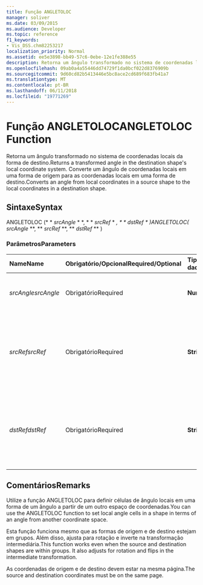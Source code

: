 ```yaml
---
title: Função ANGLETOLOC
manager: soliver
ms.date: 03/09/2015
ms.audience: Developer
ms.topic: reference
f1_keywords:
- Vis_DSS.chm82253217
localization_priority: Normal
ms.assetid: ee5e3898-bb49-57c6-0ebe-12e1fe388e55
description: Retorna um ângulo transformado no sistema de coordenadas locais da forma de destino. Converte um ângulo de coordenadas locais em uma forma de origem para as coordenadas locais em uma forma de destino.
ms.openlocfilehash: 09ab0a4a55446dd74729f1da0bcf022d8376909b
ms.sourcegitcommit: 9d60cd82b5413446e5bc8ace2cd689f683fb41a7
ms.translationtype: MT
ms.contentlocale: pt-BR
ms.lasthandoff: 06/11/2018
ms.locfileid: "19771269"
---
```

# <a name="angletoloc-function"></a><span data-ttu-id="637d8-104">Função ANGLETOLOC</span><span class="sxs-lookup"><span data-stu-id="637d8-104">ANGLETOLOC Function</span></span>

<span data-ttu-id="637d8-105">Retorna um ângulo transformado no sistema de coordenadas locais da forma de destino.</span><span class="sxs-lookup"><span data-stu-id="637d8-105">Returns a transformed angle in the destination shape's local coordinate system.</span></span> <span data-ttu-id="637d8-106">Converte um ângulo de coordenadas locais em uma forma de origem para as coordenadas locais em uma forma de destino.</span><span class="sxs-lookup"><span data-stu-id="637d8-106">Converts an angle from local coordinates in a source shape to the local coordinates in a destination shape.</span></span> 
  
## <a name="syntax"></a><span data-ttu-id="637d8-107">Sintaxe</span><span class="sxs-lookup"><span data-stu-id="637d8-107">Syntax</span></span>

<span data-ttu-id="637d8-108">ANGLETOLOC (* * *srcAngle* * *, * * *srcRef* * *, * * *dstRef* * *)</span><span class="sxs-lookup"><span data-stu-id="637d8-108">ANGLETOLOC(** *srcAngle* **, ** *srcRef* **, ** *dstRef* ** )</span></span> 
  
### <a name="parameters"></a><span data-ttu-id="637d8-109">Parâmetros</span><span class="sxs-lookup"><span data-stu-id="637d8-109">Parameters</span></span>

|<span data-ttu-id="637d8-110">**Name**</span><span class="sxs-lookup"><span data-stu-id="637d8-110">**Name**</span></span>|<span data-ttu-id="637d8-111">**Obrigatório/Opcional**</span><span class="sxs-lookup"><span data-stu-id="637d8-111">**Required/Optional**</span></span>|<span data-ttu-id="637d8-112">**Tipo de dados**</span><span class="sxs-lookup"><span data-stu-id="637d8-112">**Data Type**</span></span>|<span data-ttu-id="637d8-113">**Descrição**</span><span class="sxs-lookup"><span data-stu-id="637d8-113">**Description**</span></span>|
|:-----|:-----|:-----|:-----|
| <span data-ttu-id="637d8-114">_srcAngle_</span><span class="sxs-lookup"><span data-stu-id="637d8-114">_srcAngle_</span></span> <br/> |<span data-ttu-id="637d8-115">Obrigatório</span><span class="sxs-lookup"><span data-stu-id="637d8-115">Required</span></span>  <br/> |<span data-ttu-id="637d8-116">**Numérico**</span><span class="sxs-lookup"><span data-stu-id="637d8-116">**Numeric**</span></span> <br/> |<span data-ttu-id="637d8-117">Um ângulo no sistema de coordenadas de origem.</span><span class="sxs-lookup"><span data-stu-id="637d8-117">An angle in the source coordinate system.</span></span>  <br/> |
| <span data-ttu-id="637d8-118">_srcRef_</span><span class="sxs-lookup"><span data-stu-id="637d8-118">_srcRef_</span></span> <br/> |<span data-ttu-id="637d8-119">Obrigatório</span><span class="sxs-lookup"><span data-stu-id="637d8-119">Required</span></span>  <br/> |<span data-ttu-id="637d8-120">**String**</span><span class="sxs-lookup"><span data-stu-id="637d8-120">**String**</span></span> <br/> | <span data-ttu-id="637d8-121">Uma referência a uma célula no objeto de origem, como uma forma, um grupo, uma página, entre outros.</span><span class="sxs-lookup"><span data-stu-id="637d8-121">A reference to a cell in the source object, such as a shape, group, page, and so on.</span></span>  <br/> |
| <span data-ttu-id="637d8-122">_dstRef_</span><span class="sxs-lookup"><span data-stu-id="637d8-122">_dstRef_</span></span> <br/> |<span data-ttu-id="637d8-123">Obrigatório</span><span class="sxs-lookup"><span data-stu-id="637d8-123">Required</span></span>  <br/> |<span data-ttu-id="637d8-124">**String**</span><span class="sxs-lookup"><span data-stu-id="637d8-124">**String**</span></span> <br/> |<span data-ttu-id="637d8-125">Uma referência a uma célula no objeto de destino, como uma forma, um grupo, uma página, entre outros.</span><span class="sxs-lookup"><span data-stu-id="637d8-125">A reference to a cell in the destination object, such as a shape, group, page, and so on.</span></span>  <br/> |
   
## <a name="remarks"></a><span data-ttu-id="637d8-126">Comentários</span><span class="sxs-lookup"><span data-stu-id="637d8-126">Remarks</span></span>

<span data-ttu-id="637d8-127">Utilize a função ANGLETOLOC para definir células de ângulo locais em uma forma de um ângulo a partir de um outro espaço de coordenadas.</span><span class="sxs-lookup"><span data-stu-id="637d8-127">You can use the ANGLETOLOC function to set local angle cells in a shape in terms of an angle from another coordinate space.</span></span>
  
<span data-ttu-id="637d8-p103">Esta função funciona mesmo que as formas de origem e de destino estejam em grupos. Além disso, ajusta para rotação e inverte na transformação intermediária.</span><span class="sxs-lookup"><span data-stu-id="637d8-p103">This function works even when the source and destination shapes are within groups. It also adjusts for rotation and flips in the intermediate transformation.</span></span>
  
<span data-ttu-id="637d8-130">As coordenadas de origem e de destino devem estar na mesma página.</span><span class="sxs-lookup"><span data-stu-id="637d8-130">The source and destination coordinates must be on the same page.</span></span>
  

